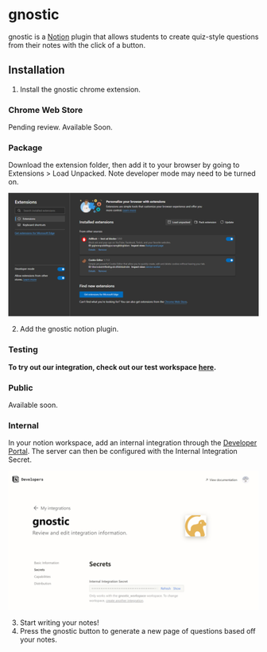 # gnostic

gnostic is a [Notion](https://www.notion.so/) plugin that allows students to create quiz-style questions from their notes with the click of a button. 

## Installation

1. Install the gnostic chrome extension.

### Chrome Web Store

Pending review. Available Soon.

### Package

Download the extension folder, then add it to your browser by going to Extensions > Load Unpacked. Note developer mode may need to be turned on.

![Demo](static/image.png)

2. Add the gnostic notion plugin.

### Testing

**To try out our integration, check out our test workspace [here](https://www.notion.so/invite/62ca4cb16817e4239716d000cf4bed81f34073ff).**

### Public

Available soon.

### Internal

In your notion workspace, add an internal integration through the [Developer Portal](https://www.notion.so/my-integrations/). The server can then be configured with the Internal Integration Secret.

![internal](static/internal.png)

3. Start writing your notes!
4. Press the gnostic button to generate a new page of questions based off your notes.
